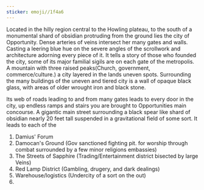 ```yaml
---
sticker: emoji//1f4a6
---
```

Located in the hilly region central to the Howling plateau, to the south of a monumental shard of obsidian protruding from the ground lies the city of Opportunity. Dense arteries of veins intersect her many gates and walls. Casting a leering blue hue on the severe angles of the scrollwork and architecture adorning every piece of it. It tells a story of those who founded the city, some of its major familial sigils are on each gate of the metropolis. A mountain with three raised peaks(Church, government, commerce/culture.) a city layered in the lands uneven spots. Surrounding the many buildings of the uneven and tiered city is a wall of opaque black glass, with areas of older wrought iron and black stone. 

Its web of roads leading to and from many gates leads to every door in the city, up endless ramps and stairs you are brought to Opportunities main concourse. A gigantic main street surrounding a black spear like shard of obsidian nearly 20 feet tall suspended in a gravitational field of some sort. It leads to each of the 

1. Damius' Forum
2. Damocan's Ground (Gov sanctioned fighting pit. for worship through combat surrounded by a few minor religions embassies)
3. The Streets of Sapphire (Trading/Entertainment district bisected by large Veins)
4. Red Lamp District (Gambling, drugery, and dark dealings)
5. Warehouse/logistics (Undercity of a sort on the out)
6. 